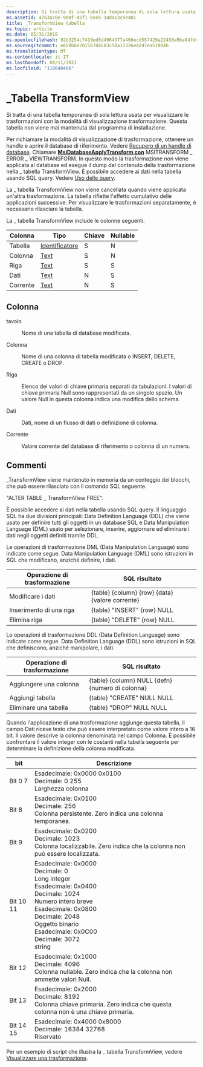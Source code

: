 ```yaml
---
description: Si tratta di una tabella temporanea di sola lettura usata per visualizzare le trasformazioni con la modalità di visualizzazione trasformazione. Questa tabella non viene mai mantenuta dal programma di installazione.
ms.assetid: 4763ac0e-900f-45f1-bee5-34d413c5e401
title: _TransformView tabella
ms.topic: article
ms.date: 05/31/2018
ms.openlocfilehash: 92b3254c7419ed5d4964377a466ecd557429a22450a9ba84fdd892822fca86c5
ms.sourcegitcommit: e858bbe701567d4583c50a11326e42d7ea51804b
ms.translationtype: MT
ms.contentlocale: it-IT
ms.lasthandoff: 08/11/2021
ms.locfileid: "118640466"
---
```

# <a name="_transformview-table"></a>\_Tabella TransformView

Si tratta di una tabella temporanea di sola lettura usata per visualizzare le trasformazioni con la modalità di visualizzazione trasformazione. Questa tabella non viene mai mantenuta dal programma di installazione.

Per richiamare la modalità di visualizzazione di trasformazione, ottenere un handle e aprire il database di riferimento. Vedere [Recupero di un handle di database](obtaining-a-database-handle.md). Chiamare [**MsiDatabaseApplyTransform con**](/windows/desktop/api/Msiquery/nf-msiquery-msidatabaseapplytransforma) MSITRANSFORM \_ ERROR \_ VIEWTRANSFORM. In questo modo la trasformazione non viene applicata al database ed esegue il dump del contenuto della trasformazione nella \_ tabella TransformView. È possibile accedere ai dati nella tabella usando SQL query. Vedere [Uso delle query](working-with-queries.md).

La \_ tabella TransformView non viene cancellata quando viene applicata un'altra trasformazione. La tabella riflette l'effetto cumulativo delle applicazioni successive. Per visualizzare le trasformazioni separatamente, è necessario rilasciare la tabella.

La \_ tabella TransformView include le colonne seguenti.



| Colonna  | Tipo                         | Chiave | Nullable |
|---------|------------------------------|-----|----------|
| Tabella   | [Identificatore](identifier.md) | S   | N        |
| Colonna  | [Text](text.md)             | S   | N        |
| Riga     | [Text](text.md)             | S   | S        |
| Dati    | [Text](text.md)             | N   | S        |
| Corrente | [Text](text.md)             | N   | S        |



 

## <a name="column"></a>Colonna

<dl> <dt>

<span id="Table"></span><span id="table"></span><span id="TABLE"></span>tavolo
</dt> <dd>

Nome di una tabella di database modificata.

</dd> <dt>

<span id="Column"></span><span id="column"></span><span id="COLUMN"></span>Colonna
</dt> <dd>

Nome di una colonna di tabella modificata o INSERT, DELETE, CREATE o DROP.

</dd> <dt>

<span id="Row"></span><span id="row"></span><span id="ROW"></span>Riga
</dt> <dd>

Elenco dei valori di chiave primaria separati da tabulazioni. I valori di chiave primaria Null sono rappresentati da un singolo spazio. Un valore Null in questa colonna indica una modifica dello schema.

</dd> <dt>

<span id="Data"></span><span id="data"></span><span id="DATA"></span>Dati
</dt> <dd>

Dati, nome di un flusso di dati o definizione di colonna.

</dd> <dt>

<span id="Current"></span><span id="current"></span><span id="CURRENT"></span>Corrente
</dt> <dd>

Valore corrente del database di riferimento o colonna di un numero.

</dd> </dl>

## <a name="remarks"></a>Commenti

\_TransformView viene mantenuto in memoria da un conteggio dei blocchi, che può essere rilasciato con il comando SQL seguente.

"ALTER TABLE \_ TransformView FREE".

È possibile accedere ai dati nella tabella usando SQL query. Il linguaggio SQL ha due divisioni principali: Data Definition Language (DDL) che viene usato per definire tutti gli oggetti in un database SQL e Data Manipulation Language (DML) usato per selezionare, inserire, aggiornare ed eliminare i dati negli oggetti definiti tramite DDL.

Le operazioni di trasformazione DML (Data Manipulation Language) sono indicate come segue. Data Manipulation Language (DML) sono istruzioni in SQL che modificano, anziché definire, i dati.



| Operazione di trasformazione | SQL risultato                                    |
|---------------------|-----------------------------------------------|
| Modificare i dati         | {table} {column} {row} {data} {valore corrente} |
| Inserimento di una riga          | {table} "INSERT" {row} NULL              |
| Elimina riga          | {table} "DELETE" {row} NULL              |



 

Le operazioni di trasformazione DDL (Data Definition Language) sono indicate come segue. Data Definition Language (DDL) sono istruzioni in SQL che definiscono, anziché manipolare, i dati.



| Operazione di trasformazione | SQL risultato                                   |
|---------------------|----------------------------------------------|
| Aggiungere una colonna          | {table} {column} NULL {defn} {numero di colonna} |
| Aggiungi tabella           | {table} "CREATE" NULL NULL              |
| Eliminare una tabella          | {table} "DROP" NULL NULL                |



 

Quando l'applicazione di una trasformazione aggiunge questa tabella, il campo Dati riceve testo che può essere interpretato come valore intero a 16 bit. Il valore descrive la colonna denominata nel campo Colonna. È possibile confrontare il valore integer con le costanti nella tabella seguente per determinare la definizione della colonna modificata.



| bit                                                                                                       | Descrizione                                                                                                                                                                                                                                                                                                              |
|-----------------------------------------------------------------------------------------------------------|--------------------------------------------------------------------------------------------------------------------------------------------------------------------------------------------------------------------------------------------------------------------------------------------------------------------------|
| <span id="Bits_07"></span><span id="bits_07"></span><span id="BITS_07"></span>Bit 0 7<br/>         | Esadecimale: 0x0000 0x0100<br/> Decimale: 0 255<br/> Larghezza colonna<br/>                                                                                                                                                                                                                                  |
| <span id="Bit_8"></span><span id="bit_8"></span><span id="BIT_8"></span>Bit 8<br/>                  | Esadecimale: 0x0100<br/> Decimale: 256<br/> Colonna persistente. Zero indica una colonna temporanea. <br/>                                                                                                                                                                                                   |
| <span id="Bit_9"></span><span id="bit_9"></span><span id="BIT_9"></span>Bit 9<br/>                  | Esadecimale: 0x0200<br/> Decimale: 1023<br/> Colonna localizzabile. Zero indica che la colonna non può essere localizzata.<br/>                                                                                                                                                                                      |
| <span id="Bits_1011"></span><span id="bits_1011"></span><span id="BITS_1011"></span>Bit 10 11<br/> | Esadecimale: 0x0000<br/> Decimale: 0<br/> Long integer<br/> Esadecimale: 0x0400<br/> Decimale: 1024<br/> Numero intero breve<br/> Esadecimale: 0x0800<br/> Decimale: 2048<br/> Oggetto binario<br/> Esadecimale: 0x0C00<br/> Decimale: 3072<br/> string<br/> |
| <span id="Bit_12"></span><span id="bit_12"></span><span id="BIT_12"></span>Bit 12<br/>              | Esadecimale: 0x1000<br/> Decimale: 4096<br/> Colonna nullable. Zero indica che la colonna non ammette valori Null.<br/>                                                                                                                                                                                               |
| <span id="Bit_13"></span><span id="bit_13"></span><span id="BIT_13"></span>Bit 13<br/>              | Esadecimale: 0x2000<br/> Decimale: 8192<br/> Colonna chiave primaria. Zero indica che questa colonna non è una chiave primaria.<br/>                                                                                                                                                                                      |
| <span id="Bits_1415"></span><span id="bits_1415"></span><span id="BITS_1415"></span>Bit 14 15<br/> | Esadecimale: 0x4000 0x8000<br/> Decimale: 16384 32768<br/> Riservato<br/>                                                                                                                                                                                                                                |



 

Per un esempio di script che illustra la \_ tabella TransformView, vedere [Visualizzare una trasformazione](view-a-transform.md).

 

 




